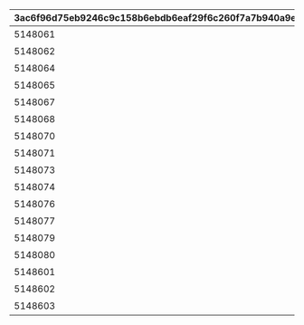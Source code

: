 |3ac6f96d75eb9246c9c158b6ebdb6eaf29f6c260f7a7b940a9e50f6d9f69ff73|84eee0a0eeab61f6a12729ff2e0a5597863bb08efe19a327ba11cdc3f38517ee|0568fca5926f0330035241a2494362d8fbef24ce54a56e4b0dc83ac7ebb0d302|f4757c0efedd17ffc89b7a0866e005a8aeb01fd0134fa7fd69913243919e0d6f|4d189ad56649a8538c6a8a112c75522a062bf77f01648b1892adec50e5700eae|86fea9b6d38492b5609cc897d933956f5815eb4e981fa25f5374e863b3b0f517|9a5763adf20ee837794a7910b1551cc4df2f36fe69a753569843d8bf46d34589|
| --- | --- | --- | --- | --- | --- | --- |
|5148061|10148|スイーツ早食いクラブ|8|40|1|91002|
|5148062|10148|ぺんぽこりんの正体…？|0|0|1|0|
|5148064|10148|夜凪の恋バナ？|8|40|2|91002|
|5148065|10148|麦しゅわアブダクション|0|0|2|0|
|5148067|10148|ピッカピカのボードで|8|40|3|91002|
|5148068|10148|Mって何ですか？|0|0|3|0|
|5148070|10148|スイカの次はミルク？|8|40|4|91002|
|5148071|10148|騎士きゅんセラピー|0|0|4|0|
|5148073|10148|パチパチとフーフー|8|40|5|91002|
|5148074|10148|火遁の術でチャメシ！|0|0|5|0|
|5148076|10148|耳を澄ませば|8|40|6|91002|
|5148077|10148|祓った方がよくねー？|0|0|6|0|
|5148079|10148|爆誕ホットヒップドロップ|8|40|7|91002|
|5148080|10148|スーパースライム戦士|0|0|7|0|
|5148601|10148|バラバラな写真と証言|0|0|0|0|
|5148602|10148|写真アルバム復元完了！|0|0|7|0|
|5148603|10148|記念の集合写真★|0|0|100|0|